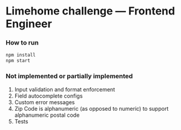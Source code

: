 # Limehome challenge — Frontend Engineer

### How to run

```sh
npm install
npm start
```

### Not implemented or partially implemented

1. Input validation and format enforcement
2. Field autocomplete configs
3. Custom error messages
4. Zip Code is alphanumeric (as opposed to numeric) to support alphanumeric postal code
5. Tests

